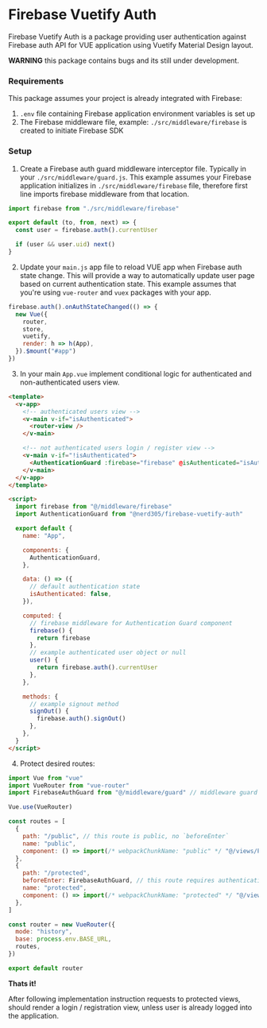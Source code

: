 # Firebase Vuetify Auth

Firebase Vuetify Auth is a package providing user authentication against Firebase auth API for VUE application using Vuetify Material Design layout.

**WARNING** this package contains bugs and its still under development.

### Requirements

This package assumes your project is already integrated with Firebase:

1. `.env` file containing Firebase application environment variables is set up
2. The Firebase middleware file, example: `./src/middleware/firebase` is created to initiate Firebase SDK

### Setup

1. Create a Firebase auth guard middleware interceptor file. Typically in your `./src/middleware/guard.js`.
   This example assumes your Firebase application initializes in `./src/middleware/firebase` file, therefore
   first line imports firebase middleware from that location.

```javascript
import firebase from "./src/middleware/firebase"

export default (to, from, next) => {
  const user = firebase.auth().currentUser

  if (user && user.uid) next()
}
```

2. Update your `main.js` app file to reload VUE app when Firebase auth state change.
   This will provide a way to automatically update user page based on current authentication state.
   This example assumes that you're using `vue-router` and `vuex` packages with your app.

```javascript
firebase.auth().onAuthStateChanged(() => {
  new Vue({
    router,
    store,
    vuetify,
    render: h => h(App),
  }).$mount("#app")
})
```

3. In your main `App.vue` implement conditional logic for authenticated and non-authenticated users view.

```html
<template>
  <v-app>
    <!-- authenticated users view -->
    <v-main v-if="isAuthenticated">
      <router-view />
    </v-main>

    <!-- not authenticated users login / register view -->
    <v-main v-if="!isAuthenticated">
      <AuthenticationGuard :firebase="firebase" @isAuthenticated="isAuthenticated = $event" />
    </v-main>
  </v-app>
</template>

<script>
  import firebase from "@/middleware/firebase"
  import AuthenticationGuard from "@nerd305/firebase-vuetify-auth"

  export default {
    name: "App",

    components: {
      AuthenticationGuard,
    },

    data: () => ({
      // default authentication state
      isAuthenticated: false,
    }),

    computed: {
      // firebase middleware for Authentication Guard component
      firebase() {
        return firebase
      },
      // example authenticated user object or null
      user() {
        return firebase.auth().currentUser
      },
    },

    methods: {
      // example signout method
      signOut() {
        firebase.auth().signOut()
      },
    },
  }
</script>
```

4. Protect desired routes:

```javascript
import Vue from "vue"
import VueRouter from "vue-router"
import FirebaseAuthGuard from "@/middleware/guard" // middleware guard created in STEP 1

Vue.use(VueRouter)

const routes = [
  {
    path: "/public", // this route is public, no `beforeEnter`
    name: "public",
    component: () => import(/* webpackChunkName: "public" */ "@/views/Public.vue"), // example public route
  },
  {
    path: "/protected",
    beforeEnter: FirebaseAuthGuard, // this route requires authentication guard
    name: "protected",
    component: () => import(/* webpackChunkName: "protected" */ "@/views/Protected.vue"), // example protected route
  },
]

const router = new VueRouter({
  mode: "history",
  base: process.env.BASE_URL,
  routes,
})

export default router
```

**Thats it!**

After following implementation instruction requests to protected views, should render a login / registration view, unless user is already logged into the application.
